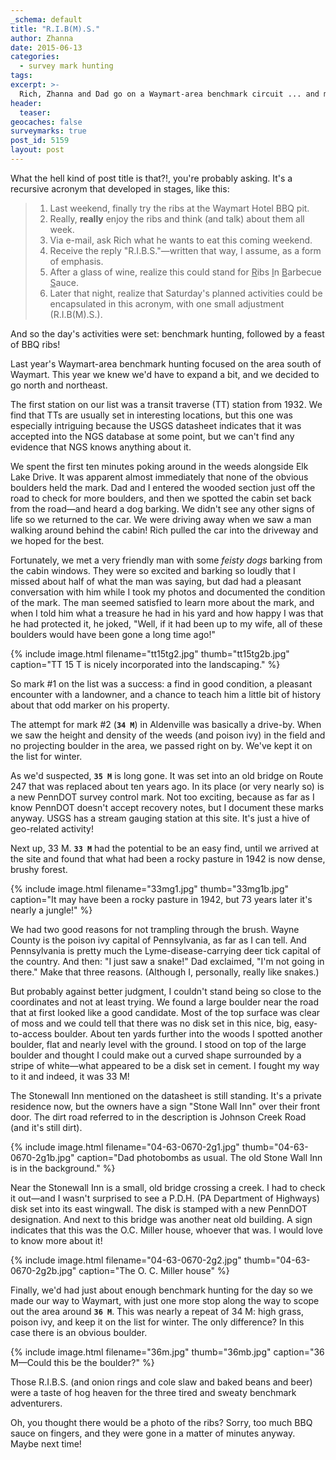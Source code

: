 ```yaml
---
_schema: default
title: "R.I.B(M).S."
author: Zhanna
date: 2015-06-13
categories:
  - survey mark hunting
tags:
excerpt: >-
  Rich, Zhanna and Dad go on a Waymart-area benchmark circuit ... and manage to end up at the Waymart Hotel for BBQ.
header:
  teaser:
geocaches: false
surveymarks: true
post_id: 5159
layout: post                      
---
```


What the hell kind of post title is that?!, you're probably asking. It's a recursive acronym that developed in stages, like this:

<blockquote><ol>
<li>Last weekend, finally try the ribs at the Waymart Hotel BBQ pit.</li>
<li>Really, <strong>really</strong> enjoy the ribs and think (and talk) about them all week.</li>
<li>Via e-mail, ask Rich what he wants to eat this coming weekend.</li>
<li>Receive the reply "R.I.B.S."—written that way, I assume, as a form of emphasis.</li>
<li>After a glass of wine, realize this could stand for <u>R</u>ibs <u>I</u>n <u>B</u>arbecue <u>S</u>auce.</li>
<li>Later that night, realize that Saturday's planned activities could be encapsulated in this acronym, with one small adjustment (R.I.B(M).S.).</li>
</ol></blockquote>


And so the day's activities were set: benchmark hunting, followed by a feast of BBQ ribs!

Last year's Waymart-area benchmark hunting focused on the area south of Waymart. This year we knew we'd have to expand a bit, and we decided to go north and northeast.

The first station on our list was a transit traverse (TT) station from 1932. We find that TTs are usually set in interesting locations, but this one was especially intriguing because the USGS datasheet indicates that it was accepted into the NGS database at some point, but we can't find any evidence that NGS knows anything about it.

We spent the first ten minutes poking around in the weeds alongside Elk Lake Drive. It was apparent almost immediately that none of the obvious boulders held the mark. Dad and I entered the wooded section just off the road to check for more boulders, and then we spotted the cabin set back from the road—and heard a dog barking. We didn't see any other signs of life so we returned to the car. We were driving away when we saw a man walking around behind the cabin! Rich pulled the car into the driveway and we hoped for the best.

Fortunately, we met a very friendly man with some _feisty dogs_ barking from the cabin windows. They were so excited and barking so loudly that I missed about half of what the man was saying, but dad had a pleasant conversation with him while I took my photos and documented the condition of the mark.  The man seemed satisfied to learn more about the mark, and when I told him what a treasure he had in his yard and how happy I was that he had protected it, he joked, "Well, if it had been up to my wife, all of these boulders would have been gone a long time ago!" 

{% include image.html filename="tt15tg2.jpg" thumb="tt15tg2b.jpg" caption="TT 15 T is nicely incorporated into the landscaping." %}

So mark #1 on the list was a success: a find in good condition, a pleasant encounter with a landowner, and a chance to teach him a little bit of history about that odd marker on his property.

The attempt for mark #2 (**`34 M`**) in Aldenville was basically a drive-by. When we saw the height and density of the weeds (and poison ivy) in the field and no projecting boulder in the area, we passed right on by. We've kept it on the list for winter.

As we'd suspected, **`35 M`** is long gone. It was set into an old bridge on Route 247 that was replaced about ten years ago. In its place (or very nearly so) is a new PennDOT survey control mark. Not too exciting, because as far as I know PennDOT doesn't accept recovery notes, but I document these marks anyway. USGS has a stream gauging station at this site. It's just a hive of geo-related activity!

Next up, 33 M. **`33 M`** had the potential to be an easy find, until we arrived at the site and found that what had been a rocky pasture in 1942 is now dense, brushy forest.

{% include image.html filename="33mg1.jpg" thumb="33mg1b.jpg" caption="It may have been a rocky pasture in 1942, but 73 years later it's nearly a jungle!" %}

We had two good reasons for not trampling through the brush. Wayne County is the poison ivy capital of Pennsylvania, as far as I can tell. And Pennsylvania is pretty much the Lyme-disease-carrying deer tick capital of the country. And then: "I just saw a snake!" Dad exclaimed, "I'm not going in there." Make that three reasons. (Although I, personally, really like snakes.)

But probably against better judgment, I couldn't stand being so close to the coordinates and not at least trying. We found a large boulder near the road that at first looked like a good candidate. Most of the top surface was clear of moss and we could tell that there was no disk set in this nice, big, easy-to-access boulder. About ten yards further into the woods I spotted another boulder, flat and nearly level with the ground. I stood on top of the large boulder and thought I could make out a curved shape surrounded by a stripe of white—what appeared to be a disk set in cement. I fought my way to it and indeed, it was 33 M!

The Stonewall Inn mentioned on the datasheet is still standing. It's a private residence now, but the owners have a sign "Stone Wall Inn" over their front door. The dirt road referred to in the description is Johnson Creek Road (and it's still dirt).

{% include image.html filename="04-63-0670-2g1.jpg" thumb="04-63-0670-2g1b.jpg" caption="Dad photobombs as usual. The old Stone Wall Inn is in the background." %}

Near the Stonewall Inn is a small, old bridge crossing a creek.  I had to check it out—and I wasn't surprised to see a P.D.H. (PA Department of Highways) disk set into its east wingwall. The disk is stamped with a new PennDOT designation. And next to this bridge was another neat old building. A sign indicates that this was the O.C. Miller house, whoever that was.  I would love to know more about it!

{% include image.html filename="04-63-0670-2g2.jpg" thumb="04-63-0670-2g2b.jpg" caption="The O. C. Miller house" %}

Finally, we'd had just about enough benchmark hunting for the day so we made our way to Waymart, with just one more stop along the way to scope out the area around **`36 M`**. This was nearly a repeat of 34 M: high grass, poison ivy, and keep it on the list for winter. The only difference? In this case there is an obvious boulder.

{% include image.html filename="36m.jpg" thumb="36mb.jpg" caption="36 M—Could this be the boulder?" %}

Those R.I.B.S. (and onion rings and cole slaw and baked beans and beer) were a taste of hog heaven for the three tired and sweaty benchmark adventurers.

Oh, you thought there would be a photo of the ribs? Sorry, too much BBQ sauce on fingers, and they were gone in a matter of minutes anyway. Maybe next time!

